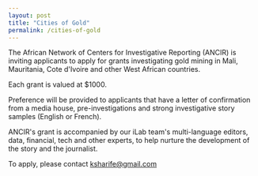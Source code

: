 ```yaml
---
layout: post
title: "Cities of Gold"
permalink: /cities-of-gold
---
```


The African Network of Centers for Investigative Reporting (ANCIR) is inviting applicants to apply for grants investigating gold mining in Mali, Mauritania, Cote d'Ivoire and other West African countries. 

Each grant is valued at $1000. 

Preference will be provided to applicants that have a letter of confirmation from a media house, pre-investigations and strong investigative story samples (English or French). 

ANCIR's grant is accompanied by our iLab team's multi-language editors, data, financial, tech and other experts, to help nurture the development of the story and the journalist. 

To apply, please contact [ksharife@gmail.com](mailto:ksharife@gmail.com)
